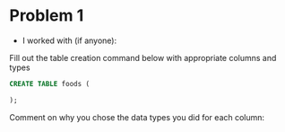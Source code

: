 # Problem 1
- I worked with (if anyone):

Fill out the table creation command below with appropriate columns and types
```sql
CREATE TABLE foods (

);
```
Comment on why you chose the data types you did for each column:

